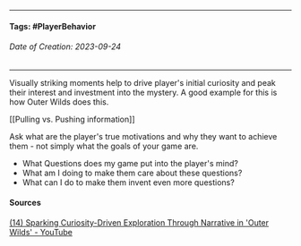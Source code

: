 __________________________________________________________________________
#### **Tags:** #PlayerBehavior 
###### *Date of Creation: 2023-09-24*
__________________________________________________________________________

Visually striking moments help to drive player's initial curiosity and peak their interest and investment into the mystery. A good example for this is how Outer Wilds does this.

[[Pulling vs. Pushing information]]

Ask what are the player's true motivations and why they want to achieve them - not simply what the goals of your game are.
- What Questions does my game put into the player's mind?
- What am I doing to make them care about these questions?
- What can I do to make them invent even more questions?
#### Sources
[(14) Sparking Curiosity-Driven Exploration Through Narrative in 'Outer Wilds' - YouTube](https://www.youtube.com/watch?v=QaGu9tGCNbI&t=1477s&ab_channel=GDC)